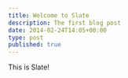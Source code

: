 ```yaml
---
title: Welcome to Slate
description: The first blog post
date: 2014-02-24T14:05+00:00
type: post
published: true
---
```


This is Slate!
